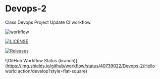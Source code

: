 # Devops-2
Class Devops Project
Update CI workflow. 

![workflow](https://github.com/40739022/Devops-2/actions/workflows/main.yml/badge.svg)

[![LICENSE](https://img.shields.io/github/license/40739022/Devops-2.svg?style=flat-square)](https://github.com/40739022/Devops-2/blob/master/LICENSE)

[![Releases](https://img.shields.io/github/release/40739022/Devops-2/all.svg?style=flat-square)](https://github.com/40739022/Devops-2/releases)

![GitHub Workflow Status (branch)](https://img.shields.io/github/workflow/status/40739022/Devops-2/Hello world action/develop?style=flat-square)